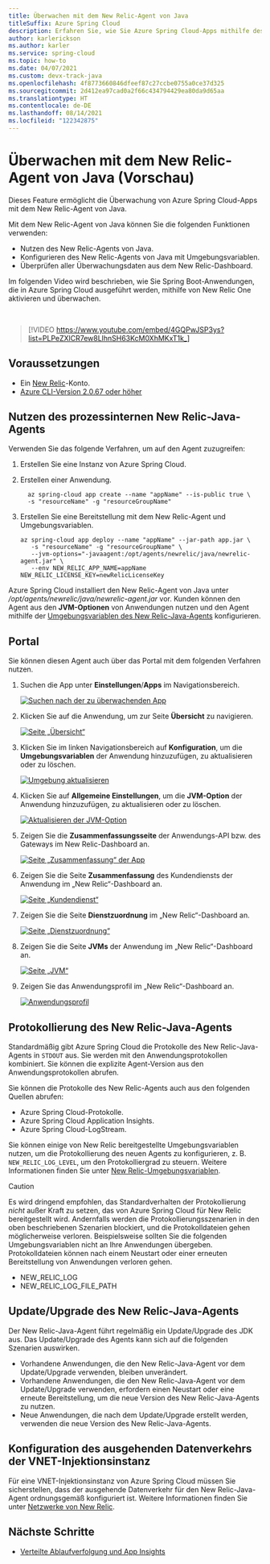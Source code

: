 ```yaml
---
title: Überwachen mit dem New Relic-Agent von Java
titleSuffix: Azure Spring Cloud
description: Erfahren Sie, wie Sie Azure Spring Cloud-Apps mithilfe des New Relic-Agents von Java überwachen.
author: karlerickson
ms.author: karler
ms.service: spring-cloud
ms.topic: how-to
ms.date: 04/07/2021
ms.custom: devx-track-java
ms.openlocfilehash: 4f8773660846dfeef87c27ccbe0755a0ce37d325
ms.sourcegitcommit: 2d412ea97cad0a2f66c434794429ea80da9d65aa
ms.translationtype: HT
ms.contentlocale: de-DE
ms.lasthandoff: 08/14/2021
ms.locfileid: "122342875"
---
```

# <a name="how-to-monitor-with-new-relic-java-agent-preview"></a>Überwachen mit dem New Relic-Agent von Java (Vorschau)

Dieses Feature ermöglicht die Überwachung von Azure Spring Cloud-Apps mit dem New Relic-Agent von Java.

Mit dem New Relic-Agent von Java können Sie die folgenden Funktionen verwenden:
* Nutzen des New Relic-Agents von Java.
* Konfigurieren des New Relic-Agents von Java mit Umgebungsvariablen.
* Überprüfen aller Überwachungsdaten aus dem New Relic-Dashboard.

Im folgenden Video wird beschrieben, wie Sie Spring Boot-Anwendungen, die in Azure Spring Cloud ausgeführt werden, mithilfe von New Relic One aktivieren und überwachen.

<br>

> [!VIDEO https://www.youtube.com/embed/4GQPwJSP3ys?list=PLPeZXlCR7ew8LlhnSH63KcM0XhMKxT1k_]

## <a name="prerequisites"></a>Voraussetzungen

* Ein [New Relic](https://newrelic.com/)-Konto.
* [Azure CLI-Version 2.0.67 oder höher](/cli/azure/install-azure-cli)

## <a name="leverage-the-new-relic-java-in-process-agent"></a>Nutzen des prozessinternen New Relic-Java-Agents

Verwenden Sie das folgende Verfahren, um auf den Agent zuzugreifen:

1. Erstellen Sie eine Instanz von Azure Spring Cloud.

2. Erstellen einer Anwendung.

    ```azurecli
      az spring-cloud app create --name "appName" --is-public true \
      -s "resourceName" -g "resourceGroupName"
    ```

3. Erstellen Sie eine Bereitstellung mit dem New Relic-Agent und Umgebungsvariablen.

    ```azurecli
    az spring-cloud app deploy --name "appName" --jar-path app.jar \
       -s "resourceName" -g "resourceGroupName" \
       --jvm-options="-javaagent:/opt/agents/newrelic/java/newrelic-agent.jar" \
       --env NEW_RELIC_APP_NAME=appName NEW_RELIC_LICENSE_KEY=newRelicLicenseKey
    ```

Azure Spring Cloud installiert den New Relic-Agent von Java unter */opt/agents/newrelic/java/newrelic-agent.jar* vor. Kunden können den Agent aus den **JVM-Optionen** von Anwendungen nutzen und den Agent mithilfe der [Umgebungsvariablen des New Relic-Java-Agents](https://docs.newrelic.com/docs/agents/java-agent/configuration/java-agent-configuration-config-file/#Environment_Variables) konfigurieren.

## <a name="portal"></a>Portal

Sie können diesen Agent auch über das Portal mit dem folgenden Verfahren nutzen.

1. Suchen die App unter **Einstellungen**/**Apps** im Navigationsbereich.

   [ ![Suchen nach der zu überwachenden App](media/new-relic-monitoring/find-app.png) ](media/new-relic-monitoring/find-app.png)

2. Klicken Sie auf die Anwendung, um zur Seite **Übersicht** zu navigieren.

   [ ![Seite „Übersicht“](media/new-relic-monitoring/overview-page.png) ](media/new-relic-monitoring/overview-page.png)

3. Klicken Sie im linken Navigationsbereich auf **Konfiguration**, um die **Umgebungsvariablen** der Anwendung hinzuzufügen, zu aktualisieren oder zu löschen.

   [ ![Umgebung aktualisieren](media/new-relic-monitoring/configurations-update-environment.png) ](media/new-relic-monitoring/configurations-update-environment.png)

4. Klicken Sie auf **Allgemeine Einstellungen**, um die **JVM-Option** der Anwendung hinzuzufügen, zu aktualisieren oder zu löschen.

   [ ![Aktualisieren der JVM-Option](media/new-relic-monitoring/update-jvm-option.png) ](media/new-relic-monitoring/update-jvm-option.png)

5. Zeigen Sie die **Zusammenfassungsseite** der Anwendungs-API bzw. des Gateways im New Relic-Dashboard an.

   [ ![Seite „Zusammenfassung“ der App](media/new-relic-monitoring/app-summary-page.png) ](media/new-relic-monitoring/app-summary-page.png)

6. Zeigen Sie die Seite **Zusammenfassung** des Kundendiensts der Anwendung im „New Relic“-Dashboard an.
 
   [ ![Seite „Kundendienst“](media/new-relic-monitoring/customers-service.png) ](media/new-relic-monitoring/customers-service.png)  

7. Zeigen Sie die Seite **Dienstzuordnung** im „New Relic“-Dashboard an.  

   [ ![ Seite „Dienstzuordnung“](media/new-relic-monitoring/service-map.png) ](media/new-relic-monitoring/service-map.png)

8. Zeigen Sie die Seite **JVMs** der Anwendung im „New Relic“-Dashboard an.

   [ ![Seite „JVM“](media/new-relic-monitoring/jvm-page.png) ](media/new-relic-monitoring/jvm-page.png)

9. Zeigen Sie das Anwendungsprofil im „New Relic“-Dashboard an.

   [ ![Anwendungsprofil](media/new-relic-monitoring/profile-app.png) ](media/new-relic-monitoring/profile-app.png)

## <a name="new-relic-java-agent-logging"></a>Protokollierung des New Relic-Java-Agents

Standardmäßig gibt Azure Spring Cloud die Protokolle des New Relic-Java-Agents in `STDOUT` aus. Sie werden mit den Anwendungsprotokollen kombiniert. Sie können die explizite Agent-Version aus den Anwendungsprotokollen abrufen.

Sie können die Protokolle des New Relic-Agents auch aus den folgenden Quellen abrufen:

* Azure Spring Cloud-Protokolle.
* Azure Spring Cloud Application Insights.
* Azure Spring Cloud-LogStream.

Sie können einige von New Relic bereitgestellte Umgebungsvariablen nutzen, um die Protokollierung des neuen Agents zu konfigurieren, z. B. `NEW_RELIC_LOG_LEVEL`, um den Protokolliergrad zu steuern. Weitere Informationen finden Sie unter [New Relic-Umgebungsvariablen](https://docs.newrelic.com/docs/agents/java-agent/configuration/java-agent-configuration-config-file/#Environment_Variables).

> [!CAUTION]
> Es wird dringend empfohlen, das Standardverhalten der Protokollierung *nicht* außer Kraft zu setzen, das von Azure Spring Cloud für New Relic bereitgestellt wird. Andernfalls werden die Protokollierungsszenarien in den oben beschriebenen Szenarien blockiert, und die Protokolldateien gehen möglicherweise verloren. Beispielsweise sollten Sie die folgenden Umgebungsvariablen nicht an Ihre Anwendungen übergeben. Protokolldateien können nach einem Neustart oder einer erneuten Bereitstellung von Anwendungen verloren gehen.
>
> * NEW_RELIC_LOG
> * NEW_RELIC_LOG_FILE_PATH

## <a name="new-relic-java-agent-updateupgrade"></a>Update/Upgrade des New Relic-Java-Agents

Der New Relic-Java-Agent führt regelmäßig ein Update/Upgrade des JDK aus. Das Update/Upgrade des Agents kann sich auf die folgenden Szenarien auswirken.

* Vorhandene Anwendungen, die den New Relic-Java-Agent vor dem Update/Upgrade verwenden, bleiben unverändert.
* Vorhandene Anwendungen, die den New Relic-Java-Agent vor dem Update/Upgrade verwenden, erfordern einen Neustart oder eine erneute Bereitstellung, um die neue Version des New Relic-Java-Agents zu nutzen.
* Neue Anwendungen, die nach dem Update/Upgrade erstellt werden, verwenden die neue Version des New Relic-Java-Agents.

## <a name="vnet-injection-instance-outbound-traffic-configuration"></a>Konfiguration des ausgehenden Datenverkehrs der VNET-Injektionsinstanz

Für eine VNET-Injektionsinstanz von Azure Spring Cloud müssen Sie sicherstellen, dass der ausgehende Datenverkehr für den New Relic-Java-Agent ordnungsgemäß konfiguriert ist. Weitere Informationen finden Sie unter [Netzwerke von New Relic](https://docs.newrelic.com/docs/using-new-relic/cross-product-functions/install-configure/networks/#agents).

## <a name="next-steps"></a>Nächste Schritte

* [Verteilte Ablaufverfolgung und App Insights](how-to-distributed-tracing.md)
